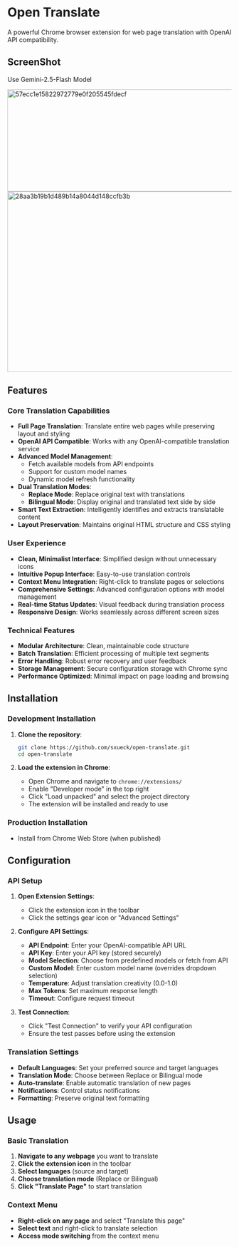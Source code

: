 # Open Translate

A powerful Chrome browser extension for web page translation with OpenAI API compatibility.

## ScreenShot

Use Gemini-2.5-Flash Model

<img width="1592" height="229" alt="57ecc1e15822972779e0f205545fdecf" src="https://github.com/user-attachments/assets/ca3dbc68-2ea0-4637-b32f-73c7242f1fe3" />
<img width="1571" height="405" alt="28aa3b19b1d489b14a8044d148ccfb3b" src="https://github.com/user-attachments/assets/f3beaa2a-0b22-4a83-8f89-6b84e5862600" />


## Features

### Core Translation Capabilities
- **Full Page Translation**: Translate entire web pages while preserving layout and styling
- **OpenAI API Compatible**: Works with any OpenAI-compatible translation service
- **Advanced Model Management**:
  - Fetch available models from API endpoints
  - Support for custom model names
  - Dynamic model refresh functionality
- **Dual Translation Modes**:
  - **Replace Mode**: Replace original text with translations
  - **Bilingual Mode**: Display original and translated text side by side
- **Smart Text Extraction**: Intelligently identifies and extracts translatable content
- **Layout Preservation**: Maintains original HTML structure and CSS styling

### User Experience
- **Clean, Minimalist Interface**: Simplified design without unnecessary icons
- **Intuitive Popup Interface**: Easy-to-use translation controls
- **Context Menu Integration**: Right-click to translate pages or selections
- **Comprehensive Settings**: Advanced configuration options with model management
- **Real-time Status Updates**: Visual feedback during translation process
- **Responsive Design**: Works seamlessly across different screen sizes

### Technical Features
- **Modular Architecture**: Clean, maintainable code structure
- **Batch Translation**: Efficient processing of multiple text segments
- **Error Handling**: Robust error recovery and user feedback
- **Storage Management**: Secure configuration storage with Chrome sync
- **Performance Optimized**: Minimal impact on page loading and browsing

## Installation

### Development Installation

1. **Clone the repository**:
   ```bash
   git clone https://github.com/sxueck/open-translate.git
   cd open-translate
   ```

2. **Load the extension in Chrome**:
   - Open Chrome and navigate to `chrome://extensions/`
   - Enable "Developer mode" in the top right
   - Click "Load unpacked" and select the project directory
   - The extension will be installed and ready to use

### Production Installation
- Install from Chrome Web Store (when published)

## Configuration

### API Setup

1. **Open Extension Settings**:
   - Click the extension icon in the toolbar
   - Click the settings gear icon or "Advanced Settings"

2. **Configure API Settings**:
   - **API Endpoint**: Enter your OpenAI-compatible API URL
   - **API Key**: Enter your API key (stored securely)
   - **Model Selection**: Choose from predefined models or fetch from API
   - **Custom Model**: Enter custom model name (overrides dropdown selection)
   - **Temperature**: Adjust translation creativity (0.0-1.0)
   - **Max Tokens**: Set maximum response length
   - **Timeout**: Configure request timeout

3. **Test Connection**:
   - Click "Test Connection" to verify your API configuration
   - Ensure the test passes before using the extension

### Translation Settings

- **Default Languages**: Set your preferred source and target languages
- **Translation Mode**: Choose between Replace or Bilingual mode
- **Auto-translate**: Enable automatic translation of new pages
- **Notifications**: Control status notifications
- **Formatting**: Preserve original text formatting

## Usage

### Basic Translation

1. **Navigate to any webpage** you want to translate
2. **Click the extension icon** in the toolbar
3. **Select languages** (source and target)
4. **Choose translation mode** (Replace or Bilingual)
5. **Click "Translate Page"** to start translation

### Context Menu

- **Right-click on any page** and select "Translate this page"
- **Select text** and right-click to translate selection
- **Access mode switching** from the context menu
